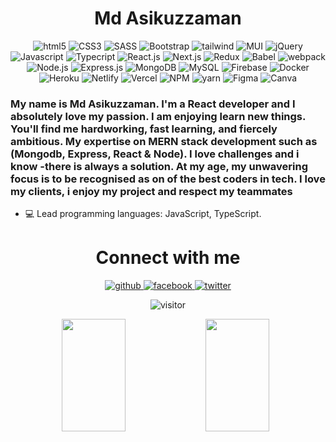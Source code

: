 
<h1 align="center" dir="auto">Md Asikuzzaman</h1>

<p align="center"><img src="https://img.shields.io/badge/html5-%23E34F26.svg?style=for-the-badge&logo=html5&logoColor=white" alt="html5"> <img src="https://img.shields.io/badge/css3-%231572B6.svg?style=for-the-badge&logo=css3&logoColor=white" alt="CSS3"> <img src="https://img.shields.io/badge/SASS-hotpink.svg?style=for-the-badge&logo=SASS&logoColor=white" alt="SASS"> <img src="https://img.shields.io/badge/bootstrap-%23563D7C.svg?style=for-the-badge&logo=bootstrap&logoColor=white" alt="Bootstrap"> <img src="https://img.shields.io/badge/tailwindcss-%2338B2AC.svg?style=for-the-badge&logo=tailwind-css&logoColor=white" alt="tailwind"> <img src="https://img.shields.io/badge/MUI-%230081CB.svg?style=for-the-badge&logo=material-ui&logoColor=white" alt="MUI"> <img src="https://img.shields.io/badge/jquery-%230769AD.svg?style=for-the-badge&logo=jquery&logoColor=white" alt="jQuery"> <img src="https://img.shields.io/badge/javascript-%23323330.svg?style=for-the-badge&logo=javascript&logoColor=%23F7DF1E" alt="Javascript"> <img src="https://img.shields.io/badge/typescript-%23007ACC.svg?style=for-the-badge&logo=typescript&logoColor=white" alt="Typecript"> <img src="https://img.shields.io/badge/react-%2320232a.svg?style=for-the-badge&logo=react&logoColor=%2361DAFB" alt="React.js"> <img src="https://img.shields.io/badge/Next-black?style=for-the-badge&logo=next.js&logoColor=white" alt="Next.js"> <img src="https://img.shields.io/badge/redux-%23593d88.svg?style=for-the-badge&logo=redux&logoColor=white" alt="Redux"> <img src="https://img.shields.io/badge/Babel-F9DC3e?style=for-the-badge&logo=babel&logoColor=black" alt="Babel"> <img src="https://img.shields.io/badge/webpack-%238DD6F9.svg?style=for-the-badge&logo=webpack&logoColor=black" alt="webpack"> <img src="https://img.shields.io/badge/node.js-6DA55F?style=for-the-badge&logo=node.js&logoColor=white" alt="Node.js"> <img src="https://img.shields.io/badge/express.js-%23404d59.svg?style=for-the-badge&logo=express&logoColor=%2361DAFB" alt="Express.js"> <img src="https://img.shields.io/badge/MongoDB-%234ea94b.svg?style=for-the-badge&logo=mongodb&logoColor=white" alt="MongoDB"> <img src="https://img.shields.io/badge/mysql-%2300f.svg?style=for-the-badge&logo=mysql&logoColor=white" alt="MySQL"> <img src="https://img.shields.io/badge/firebase-%23039BE5.svg?style=for-the-badge&logo=firebase" alt="Firebase"> <img src="https://img.shields.io/badge/docker-%230db7ed.svg?style=for-the-badge&logo=docker&logoColor=white" alt="Docker"> <img src="https://img.shields.io/badge/heroku-%23430098.svg?style=for-the-badge&logo=heroku&logoColor=white" alt="Heroku"> <img src="https://img.shields.io/badge/netlify-%23000000.svg?style=for-the-badge&logo=netlify&logoColor=#00C7B7" alt="Netlify"> <img src="https://img.shields.io/badge/vercel-%23000000.svg?style=for-the-badge&logo=vercel&logoColor=white" alt="Vercel"> <img src="https://img.shields.io/badge/NPM-%23000000.svg?style=for-the-badge&logo=npm&logoColor=white" alt="NPM"> <img src="https://img.shields.io/badge/yarn-%232C8EBB.svg?style=for-the-badge&logo=yarn&logoColor=white" alt="yarn"> <img src="https://img.shields.io/badge/figma-%23F24E1E.svg?style=for-the-badge&logo=figma&logoColor=white" alt="Figma"> <img src="https://img.shields.io/badge/Canva-%2300C4CC.svg?style=for-the-badge&logo=Canva&logoColor=white" alt="Canva"></p>

### My name is Md Asikuzzaman. I'm a React developer and I absolutely love my passion. I am enjoying learn new things. You'll find me hardworking, fast learning, and fiercely ambitious. My expertise on MERN stack development such as (Mongodb, Express, React & Node). I love challenges and i know -there is always a solution. At my age, my unwavering focus is to be recognised as on of the best coders in tech. I love my clients, i enjoy my project and respect my teammates

* 💻 Lead programming languages: JavaScript, TypeScript.

<h1 align="center" dir="auto">Connect with me</h1>

<div align="center">
    <a href="">
  <img src="https://camo.githubusercontent.com/a80d00f23720d0bc9f55481cfcd77ab79e141606829cf16ec43f8cacc7741e46/68747470733a2f2f696d672e736869656c64732e696f2f62616467652f4c696e6b6564496e2d3030373742353f7374796c653d666f722d7468652d6261646765266c6f676f3d6c696e6b6564696e266c6f676f436f6c6f723d7768697465" alt="github">
  </a>
<a href="">
  <img src="https://camo.githubusercontent.com/2d1ffa69dd491ebeca01b2098cf8233dd09950ff5895abccd5b455ca442abc59/68747470733a2f2f696d672e736869656c64732e696f2f62616467652f46616365626f6f6b2d3138373746323f7374796c653d666f722d7468652d6261646765266c6f676f3d66616365626f6f6b266c6f676f436f6c6f723d7768697465" alt="facebook">
  </a>
  
  <a href="">
  <img src="https://camo.githubusercontent.com/5d03c86f6a75f7cbe80d135d9162fbf6dc46a31253cf30a8e9bb8279b4d574d3/68747470733a2f2f696d672e736869656c64732e696f2f62616467652f547769747465722d3144413146323f7374796c653d666f722d7468652d6261646765266c6f676f3d74776974746572266c6f676f436f6c6f723d7768697465" alt="twitter">
  </a>
</div>



<p align="center" dir="auto">
<img src="https://komarev.com/ghpvc/?username=md-asikuzzaman&label=Profile%20views&color=0e75b6&style=flat" alt="visitor">
<p/>
<div width="100%" align="center"><div align="center"><img width="45%" height="180px" src="https://github-readme-streak-stats.herokuapp.com/?user=Md-Asikuzzaman&theme=radical&hide_border=false" alt=""> <img width="45%" height="180px" src="https://github-readme-stats.vercel.app/api?username=Md-Asikuzzaman&theme=radical&hide_border=false&include_all_commits=true&count_private=false" alt=""> &nbsp;</div><img src="https://github-readme-stats.vercel.app/api/top-langs/?username=Md-Asikuzzaman&theme=radical&hide_border=false&include_all_commits=true&count_private=false&layout=compact" alt=""></div>



